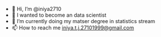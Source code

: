 - 👋 Hi, I’m @iniya2710
- 👀 I wanted to become an data scientist
- 🌱 I’m currently doing my matser degree in statistics stream
- 📫 How to reach me iniya.t.j.27101999@gmail.com

<!---
iniya2710/iniya2710 is a ✨ special ✨ repository because its `README.md` (this file) appears on your GitHub profile.
You can click the Preview link to take a look at your changes.
--->
